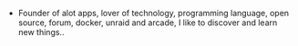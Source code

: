- Founder of alot apps, lover of technology, programming language, open source, forum, docker, unraid and arcade, I like to discover and learn new things..
  <br>













































































































